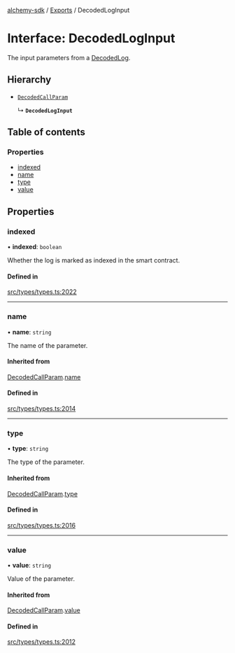 [alchemy-sdk](../README.md) / [Exports](../modules.md) / DecodedLogInput

# Interface: DecodedLogInput

The input parameters from a [DecodedLog](DecodedLog.md).

## Hierarchy

- [`DecodedCallParam`](DecodedCallParam.md)

  ↳ **`DecodedLogInput`**

## Table of contents

### Properties

- [indexed](DecodedLogInput.md#indexed)
- [name](DecodedLogInput.md#name)
- [type](DecodedLogInput.md#type)
- [value](DecodedLogInput.md#value)

## Properties

### indexed

• **indexed**: `boolean`

Whether the log is marked as indexed in the smart contract.

#### Defined in

[src/types/types.ts:2022](https://github.com/alchemyplatform/alchemy-sdk-js/blob/4483414/src/types/types.ts#L2022)

___

### name

• **name**: `string`

The name of the parameter.

#### Inherited from

[DecodedCallParam](DecodedCallParam.md).[name](DecodedCallParam.md#name)

#### Defined in

[src/types/types.ts:2014](https://github.com/alchemyplatform/alchemy-sdk-js/blob/4483414/src/types/types.ts#L2014)

___

### type

• **type**: `string`

The type of the parameter.

#### Inherited from

[DecodedCallParam](DecodedCallParam.md).[type](DecodedCallParam.md#type)

#### Defined in

[src/types/types.ts:2016](https://github.com/alchemyplatform/alchemy-sdk-js/blob/4483414/src/types/types.ts#L2016)

___

### value

• **value**: `string`

Value of the parameter.

#### Inherited from

[DecodedCallParam](DecodedCallParam.md).[value](DecodedCallParam.md#value)

#### Defined in

[src/types/types.ts:2012](https://github.com/alchemyplatform/alchemy-sdk-js/blob/4483414/src/types/types.ts#L2012)
